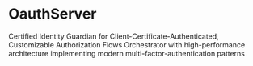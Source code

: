 # OauthServer
Certified Identity Guardian for Client-Certificate-Authenticated, Customizable Authorization Flows Orchestrator with high-performance architecture implementing modern multi-factor-authentication patterns
